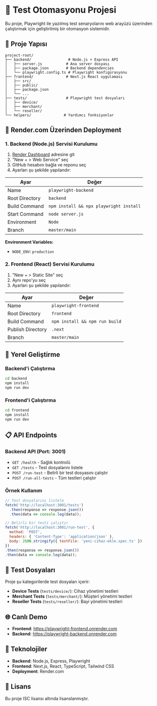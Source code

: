 # 🧪 Test Otomasyonu Projesi

Bu proje, Playwright ile yazılmış test senaryolarını web arayüzü üzerinden çalıştırmak için geliştirilmiş bir otomasyon sistemidir.

## 📁 Proje Yapısı

```
project-root/
├── backend/                 # Node.js + Express API
│   ├── server.js           # Ana server dosyası
│   ├── package.json        # Backend dependencies
│   └── playwright.config.ts # Playwright konfigürasyonu
├── frontend/               # Next.js React uygulaması
│   ├── src/
│   ├── public/
│   ├── package.json
│   └── ...
├── tests/                  # Playwright test dosyaları
│   ├── device/
│   ├── merchant/
│   └── reseller/
└── helpers/               # Yardımcı fonksiyonlar
```

## 🚀 Render.com Üzerinden Deployment

### 1. Backend (Node.js) Servisi Kurulumu

1. [Render Dashboard](https://dashboard.render.com) adresine git
2. "New + > Web Service" seç
3. GitHub hesabını bağla ve reponu seç
4. Ayarları şu şekilde yapılandır:

| Ayar | Değer |
|------|-------|
| Name | `playwright-backend` |
| Root Directory | `backend` |
| Build Command | `npm install && npx playwright install` |
| Start Command | `node server.js` |
| Environment | `Node` |
| Branch | `master/main` |

**Environment Variables:**
- `NODE_ENV`: `production`

### 2. Frontend (React) Servisi Kurulumu

1. "New + > Static Site" seç
2. Aynı repo'yu seç
3. Ayarları şu şekilde yapılandır:

| Ayar | Değer |
|------|-------|
| Name | `playwright-frontend` |
| Root Directory | `frontend` |
| Build Command | `npm install && npm run build` |
| Publish Directory | `.next` |
| Branch | `master/main` |

## 🔧 Yerel Geliştirme

### Backend'i Çalıştırma

```bash
cd backend
npm install
npm run dev
```

### Frontend'i Çalıştırma

```bash
cd frontend
npm install
npm run dev
```

## 📋 API Endpoints

### Backend API (Port: 3001)

- `GET /health` - Sağlık kontrolü
- `GET /tests` - Test dosyalarını listele
- `POST /run-test` - Belirli bir test dosyasını çalıştır
- `POST /run-all-tests` - Tüm testleri çalıştır

### Örnek Kullanım

```javascript
// Test dosyalarını listele
fetch('http://localhost:3001/tests')
  .then(response => response.json())
  .then(data => console.log(data));

// Belirli bir testi çalıştır
fetch('http://localhost:3001/run-test', {
  method: 'POST',
  headers: { 'Content-Type': 'application/json' },
  body: JSON.stringify({ testFile: 'yeni-cihaz-ekle.spec.ts' })
})
.then(response => response.json())
.then(data => console.log(data));
```

## 🧪 Test Dosyaları

Proje şu kategorilerde test dosyaları içerir:

- **Device Tests** (`tests/device/`): Cihaz yönetimi testleri
- **Merchant Tests** (`tests/merchant/`): Müşteri yönetimi testleri  
- **Reseller Tests** (`tests/reseller/`): Bayi yönetimi testleri

## 🌐 Canlı Demo

- **Frontend**: https://playwright-frontend.onrender.com
- **Backend**: https://playwright-backend.onrender.com

## 🔧 Teknolojiler

- **Backend**: Node.js, Express, Playwright
- **Frontend**: Next.js, React, TypeScript, Tailwind CSS
- **Deployment**: Render.com

## 📝 Lisans

Bu proje ISC lisansı altında lisanslanmıştır. 